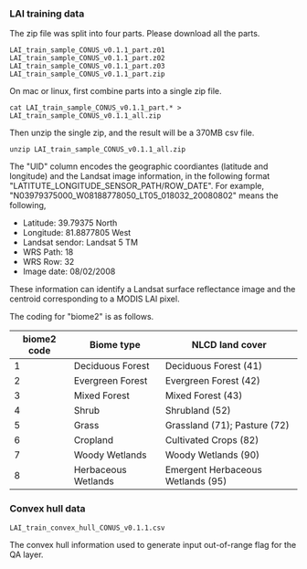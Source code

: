 ### LAI training data
The zip file was split into four parts. Please download all the parts.

    LAI_train_sample_CONUS_v0.1.1_part.z01
    LAI_train_sample_CONUS_v0.1.1_part.z02
    LAI_train_sample_CONUS_v0.1.1_part.z03
    LAI_train_sample_CONUS_v0.1.1_part.zip

On mac or linux, first combine parts into a single zip file.  

    cat LAI_train_sample_CONUS_v0.1.1_part.* > LAI_train_sample_CONUS_v0.1.1_all.zip
   
Then unzip the single zip, and the result will be a 370MB csv file. 

    unzip LAI_train_sample_CONUS_v0.1.1_all.zip

The "UID" column encodes the geographic coordiantes (latitude and longitude) and the Landsat image information, in the following format "LATITUTE\_LONGITUDE\_SENSOR\_PATH/ROW\_DATE". For example, "N03979375000\_W08188778050\_LT05\_018032\_20080802" means the following,  

* Latitude: 39.79375 North
* Longitude: 81.8877805 West
* Landsat sendor: Landsat 5 TM
* WRS Path: 18
* WRS Row: 32
* Image date: 08/02/2008

These information can identify a Landsat surface reflectance image and the centroid corresponding to a MODIS LAI pixel.  

The coding for "biome2" is as follows.  

biome2 code | Biome type | NLCD land cover
------------|------------|----------------
1|Deciduous Forest|Deciduous Forest (41)
2|Evergreen Forest|Evergreen Forest (42)
3|Mixed Forest|Mixed Forest (43)
4|Shrub|Shrubland (52)
5|Grass|Grassland (71); Pasture (72)
6|Cropland|Cultivated Crops (82)
7|Woody Wetlands|Woody Wetlands (90)
8|Herbaceous Wetlands|Emergent Herbaceous Wetlands (95)


### Convex hull data
    LAI_train_convex_hull_CONUS_v0.1.1.csv
The convex hull information used to generate input out-of-range flag for the QA layer.